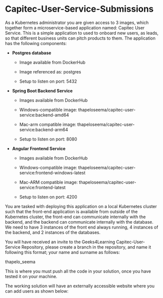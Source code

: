 # Capitec-User-Service-Submissions

As a Kubernetes administrator you are given access to 3 images, which together form a microservice-based application named: Capitec User Service. This is a simple application to used to onboard new users, as leads, so that different business units can pitch products to them. The application has the following components: 

- <b>Postgres database</b> <br />
   - Image available from DockerHub 

   - Image referenced as: postgres 

   - Setup to listen on port: 5432 

- <b>Spring Boot Backend Service</b> <br/> 

    - Images available from DockerHub 
     
    - Windows-compatible image: thapeloseema/capitec-user-service:backend-amd64 
     
    - Mac-arm compatible image: thapeloseema/capitec-user-service:backend-arm64 
     
    - Setup to listen on port: 8080 

- <b>Angular Frontend Service</b> <br/> 

    - Images available from DockerHub 
     
    - Windows-compatible image: thapeloseema/capitec-user-service:frontend-windows-latest 
     
    - Mac-ARM compatible image: thapeloseema/capitec-user-service:frontend-latest 
     
    - Setup to listen on port: 4200 

You are tasked with deploying this application on a local Kubernetes cluster such that the front-end application is available from outside of the Kubernetes cluster, the front-end can communicate internally with the backend, and the backend can communicate internally with the database. We need to have 3 instances of the front end always running, 4 instances of the backend, and 2 instances of the databases. 

You will have received an invite to the Geeks4Learning Capitec-User-Service Repository, please create a branch in the repository, and name it following this format; your name and surname as follows: 

thapelo_seema 

This is where you must push all the code in your solution, once you have tested it on your machine. 

The working solution will have an externally accessible website where you can add users as shown below: 
